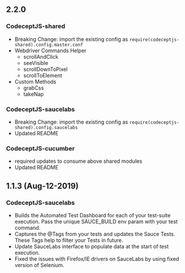 ## 2.2.0

### CodeceptJS-shared

* Breaking Change: import the existing config as `require(codeceptjs-shared).config.master.conf`
* Webdriver Commands Helper
    * scrollAndClick
    * seeVisible
    * scrollDownToPixel
    * scrollToElement
* Custom Methods
    * grabCss
    * takeNap
    
### CodeceptJS-saucelabs

* Breaking Change: import the existing config as `require(codeceptjs-shared).config.saucelabs`
* Updated README

### CodeceptJS-cucumber

* required updates to consume above shared modules
* Updated README

## 1.1.3 (Aug-12-2019)

### CodeceptJS-saucelabs

* Builds the Automated Test Dashboard for each of your test-suite execution. Pass the unique SAUCE_BUILD env param with your test command.
* Captures the @Tags from your tests and updates the Sauce Tests. These Tags help to filter your Tests in future.
* Update SauceLabs interface to populate data at the start of test execution.
* Fixed the issues with Firefox/IE drivers on SauceLabs by using fixed version of Selenium.

